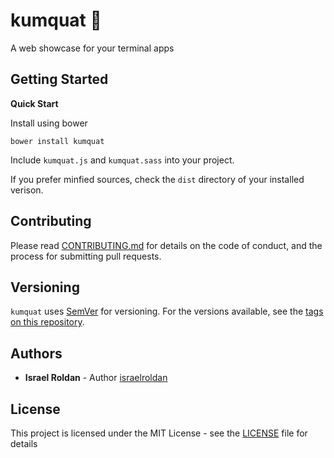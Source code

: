 # kumquat 🍊 
A web showcase for your terminal apps 

## Getting Started

**Quick Start**

Install using bower

    bower install kumquat
    
Include `kumquat.js` and `kumquat.sass` into your project.

If you prefer minfied sources, check the `dist` directory of your installed verison.

## Contributing

Please read [CONTRIBUTING.md](CONTRIBUTING.md) for details on the code of conduct, and the
process for submitting pull requests.

## Versioning

`kumquat` uses [SemVer](http://semver.org/) for versioning. For the versions available, see the
[tags on this repository](https://github.com/israelroldan/kumquat/tags). 


## Authors

- **Israel Roldan** - Author [israelroldan](https://github.com/israelroldan)

## License
This project is licensed under the MIT License - see the [LICENSE](LICENSE) file for details